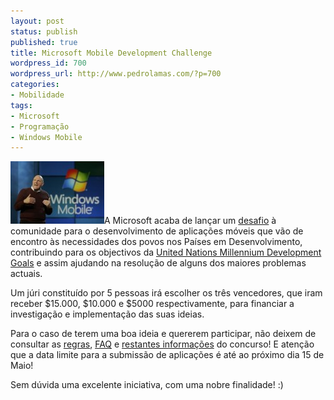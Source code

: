 ```yaml
---
layout: post
status: publish
published: true
title: Microsoft Mobile Development Challenge
wordpress_id: 700
wordpress_url: http://www.pedrolamas.com/?p=700
categories:
- Mobilidade
tags:
- Microsoft
- Programação
- Windows Mobile
---
```

[![Microsoft Windows Mobile](wp-content/uploads/2009/04/microsoft-windows-mobile.jpg "Microsoft Windows Mobile")](http://www.netsquared.org/microsoft)A Microsoft acaba de lançar um [desafio](http://www.netsquared.org/microsoft) à comunidade para o desenvolvimento de aplicações móveis que vão de encontro às necessidades dos povos nos Países em Desenvolvimento, contribuindo para os objectivos da [United Nations Millennium Development Goals](http://www.mdgmonitor.org/browse_goal.cfm) e assim ajudando na resolução de alguns dos maiores problemas actuais.

Um júri constituído por 5 pessoas irá escolher os três vencedores, que iram receber \$15.000, \$10.000 e \$5000 respectivamente, para financiar a investigação e implementação das suas ideias.

Para o caso de terem uma boa ideia e quererem participar, não deixem de consultar as [regras](http://www.netsquared.org/microsoft/rulesandguidelines), [FAQ](http://www.netsquared.org/microsoft/faq) e [restantes informações](http://www.netsquared.org/microsoft) do concurso! E atenção que a data limite para a submissão de aplicações é até ao próximo dia 15 de Maio!

Sem dúvida uma excelente iniciativa, com uma nobre finalidade! :)

